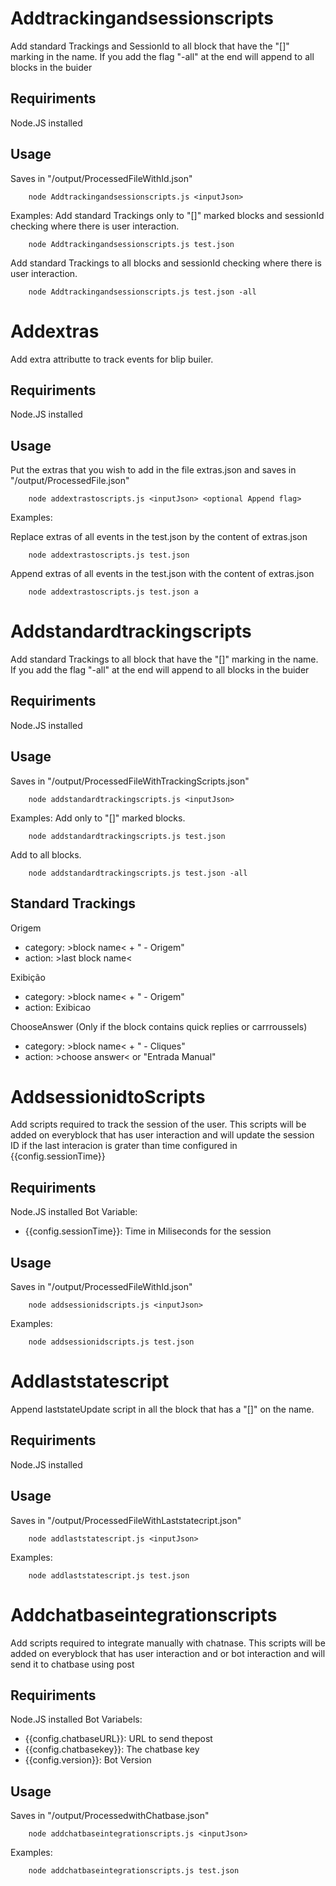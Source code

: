 # Addtrackingandsessionscripts
Add standard Trackings and SessionId to all block that have the "[]" marking in the name. If you add the flag "-all" at the end will append to all blocks in the buider

## Requiriments
Node.JS installed

## Usage
Saves in "/output/ProcessedFileWithId.json"

```
    node Addtrackingandsessionscripts.js <inputJson>
```

Examples:
Add standard Trackings only to "[]" marked blocks and sessionId checking where there is user interaction.

```
    node Addtrackingandsessionscripts.js test.json
```

Add  standard Trackings to all blocks and sessionId checking where there is user interaction.

```
    node Addtrackingandsessionscripts.js test.json -all
```

# Addextras
Add extra attributte to track events for blip builer.

## Requiriments
Node.JS installed

## Usage
Put the extras that you wish to add in the file extras.json and saves in "/output/ProcessedFile.json"

```
    node addextrastoscripts.js <inputJson> <optional Append flag>
```

Examples:


Replace extras of all events in the test.json by the content of extras.json

```
    node addextrastoscripts.js test.json
```

Append extras of all events in the test.json with the content of extras.json

```
    node addextrastoscripts.js test.json a
```

# Addstandardtrackingscripts
Add standard Trackings to all block that have the "[]" marking in the name. If you add the flag "-all" at the end will append to all blocks in the buider

## Requiriments
Node.JS installed

## Usage
Saves in "/output/ProcessedFileWithTrackingScripts.json"

```
    node addstandardtrackingscripts.js <inputJson>
```

Examples:
Add only to "[]" marked blocks.

```
    node addstandardtrackingscripts.js test.json
```

Add to all blocks.

```
    node addstandardtrackingscripts.js test.json -all
```

## Standard Trackings

Origem
 - category: >block name< + " - Origem"
 - action: >last block name<

Exibição
 - category: >block name< + " - Origem"
 - action: Exibicao

ChooseAnswer (Only if the block contains quick replies or carrroussels)
 - category: >block name< + " - Cliques"
 - action: >choose answer< or "Entrada Manual"

 # AddsessionidtoScripts
 Add scripts required to track the session of the user. This scripts will be added on everyblock that has user interaction and will update the session ID if the last interacion is grater than time configured in {{config.sessionTime}}

## Requiriments
Node.JS installed
Bot Variable: 
- {{config.sessionTime}}: Time in Miliseconds for the session

## Usage
Saves in "/output/ProcessedFileWithId.json"

```
    node addsessionidscripts.js <inputJson>
```

Examples:

```
    node addsessionidscripts.js test.json
```

 # Addlaststatescript
 Append laststateUpdate script in all the block that has a "[]" on the name.

## Requiriments
Node.JS installed

## Usage
Saves in "/output/ProcessedFileWithLaststatecript.json"

```
    node addlaststatescript.js <inputJson>
```

Examples:

```
    node addlaststatescript.js test.json
```

# Addchatbaseintegrationscripts
 Add scripts required to integrate manually with chatnase. This scripts will be added on everyblock that has user interaction and or bot interaction and will send it to chatbase using post

## Requiriments
Node.JS installed
Bot Variabels: 
- {{config.chatbaseURL}}: URL to send thepost
- {{config.chatbasekey}}: The chatbase key
- {{config.version}}: Bot Version

## Usage
Saves in "/output/ProcessedwithChatbase.json"

```
    node addchatbaseintegrationscripts.js <inputJson>
```

Examples:

```
    node addchatbaseintegrationscripts.js test.json
```
